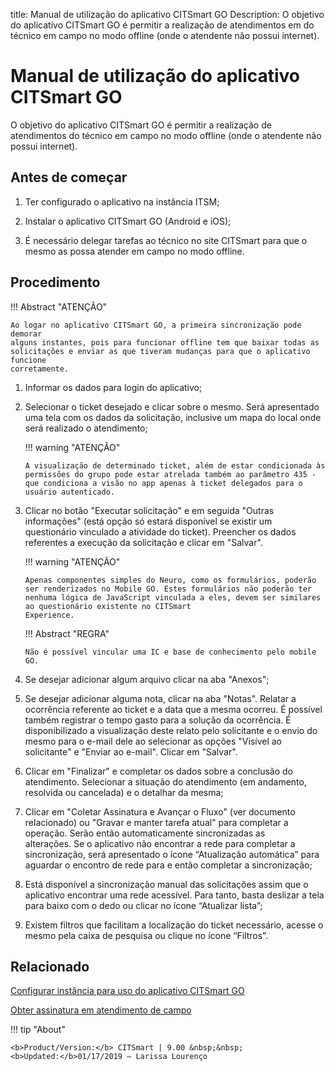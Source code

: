 title: Manual de utilização do aplicativo CITSmart GO
Description: O objetivo do aplicativo CITSmart GO é permitir a realização de atendimentos em do técnico em campo no modo offline (onde o atendente não possui internet).
# Manual de utilização do aplicativo CITSmart GO

O objetivo do aplicativo CITSmart GO é permitir a realização de atendimentos do técnico em campo no modo offline (onde o atendente não possui internet).

Antes de começar 
-----------------

1.  Ter configurado o aplicativo na instância ITSM;

2.  Instalar o aplicativo CITSmart GO (Android e iOS);

3.  É necessário delegar tarefas ao técnico no site CITSmart para que o mesmo as
    possa atender em campo no modo offline.

Procedimento
------------

!!! Abstract "ATENÇÃO"

    Ao logar no aplicativo CITSmart GO, a primeira sincronização pode demorar
    alguns instantes, pois para funcionar offline tem que baixar todas as
    solicitações e enviar as que tiveram mudanças para que o aplicativo funcione
    corretamente.


1.  Informar os dados para login do aplicativo;

2.  Selecionar o ticket desejado e clicar sobre o mesmo. Será apresentado uma
    tela com os dados da solicitação, inclusive um mapa do local onde será
    realizado o atendimento;

    !!! warning "ATENÇÃO"

        A visualização de determinado ticket, além de estar condicionada às permissões do grupo pode estar atrelada também ao parâmetro 435 - que condiciona a visão no app apenas à ticket delegados para o usuário autenticado.

3.  Clicar no botão "Executar solicitação" e em seguida "Outras informações"
    (está opção só estará disponível se existir um questionário vinculado a
    atividade do ticket). Preencher os dados referentes a execução da
    solicitação e clicar em "Salvar".

    !!! warning "ATENÇÃO"

        Apenas componentes simples do Neuro, como os formulários, poderão ser renderizados no Mobile GO. Estes formulários não poderão ter nenhuma lógica de JavaScript vinculada a eles, devem ser similares ao questionário existente no CITSmart                     Experience.


    !!! Abstract "REGRA"

        Não é possível vincular uma IC e base de conhecimento pelo mobile GO.    

4.  Se desejar adicionar algum arquivo clicar na aba "Anexos";

5.  Se desejar adicionar alguma nota, clicar na aba "Notas". Relatar a ocorrência referente ao ticket e a data que a mesma ocorreu.         É possível também registrar o tempo gasto para a solução da ocorrência. É disponibilizado a visualização deste relato pelo               solicitante e o envio do mesmo para o e-mail dele ao selecionar as opções "Visível ao solicitante" e "Enviar ao e-mail". Clicar em       "Salvar".

6.  Clicar em "Finalizar" e completar os dados sobre a conclusão do atendimento.
    Selecionar a situação do atendimento (em andamento, resolvida ou cancelada)
    e o detalhar da mesma;

7.  Clicar em "Coletar Assinatura e Avançar o Fluxo" (ver documento relacionado) ou "Gravar e manter tarefa atual" para
    completar a operação. Serão então automaticamente sincronizadas as
    alterações. Se o aplicativo não encontrar a rede para completar a
    sincronização, será apresentado o ícone “Atualização automática” para
    aguardar o encontro de rede para e então completar a sincronização;

8.  Está disponível a sincronização manual das solicitações assim que o
    aplicativo encontrar uma rede acessível. Para tanto, basta deslizar a tela
    para baixo com o dedo ou clicar no ícone “Atualizar lista”;

9.  Existem filtros que facilitam a localização do ticket necessário, acesse o
    mesmo pela caixa de pesquisa ou clique no ícone “Filtros”.

Relacionado
-----------

[Configurar instância para uso do aplicativo CITSmart GO](/pt-br/citsmart-platform-9/additional-features/mobile-and-field-service/configuration/configure-field-service-application.html)

[Obter assinatura em atendimento de campo](/pt-br/citsmart-platform-9/additional-features/mobile-and-field-service/use/get-signature-in-attendance.html)

!!! tip "About"

    <b>Product/Version:</b> CITSmart | 9.00 &nbsp;&nbsp;
    <b>Updated:</b>01/17/2019 – Larissa Lourenço
